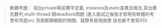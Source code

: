 >軟體考題：
寫出private等前贅字定義, instance及static差異及用法,寫出費氏數列,multi-thread
跟deadlock問題
(進入面試之後我才發現有軟體的考卷有背面orz 背面都跟網路的相關，就算有發現我應
該也都不會寫XD)